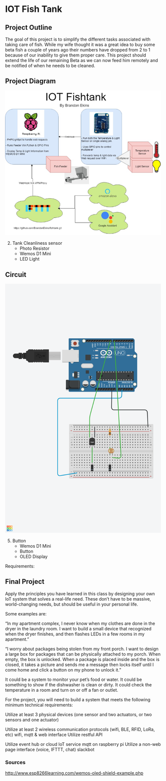 # IOT Fish Tank

## Project Outline

The goal of this project is to simplify the different tasks associated with taking care of fish. While my wife thought it was a great idea to buy some beta fish a couple of years ago their numbers have dropped from 2 to 1 because of our inability to give them proper care. This project should extend the life of our remaining Beta as we can now feed him remotely and be notified of when he needs to be cleaned.

## Project Diagram

![diagram](IOTFishtank.jpg)

2. Tank Cleanliness sensor
    - Photo Resistor 
    - Wemos D1 Mini
    - LED Light
## Circuit

![circuit](PhotoResistor.png)


5. Button
    - Wemos D1 Mini
    - Button
    - OLED Display

Requirements:

## Final Project

Apply the principles you have learned in this class by designing your own IoT system that solves a real-life need. These don’t have to be massive, world-changing needs, but should be useful in your personal life.

Some examples are:

“In my apartment complex, I never know when my clothes are done in the dryer in the laundry room. I want to build a small device that recognized when the dryer finishes, and then flashes LEDs in a few rooms in my apartment.”

“I worry about packages being stolen from my front porch. I want to design a large box for packages that can be physically attached to my porch. When empty, the box is unlocked. When a package is placed inside and the box is closed, it takes a picture and sends me a message then locks itself until I come home and click a button on my phone to unlock it.”

It could be a system to monitor your pet’s food or water. It could be something to show if the dishwasher is clean or dirty. It could check the temperature in a room and turn on or off a fan or outlet.

For the project, you will need to build a system that meets the following minimum technical requirements:

Utilize at least 3 physical devices (one sensor and two actuators, or two sensors and one actuator)

Utilize at least 2 wireless communication protocols (wifi, BLE, RFID, LoRa, etc)
wifi, mqtt & web interface
Utilize restful API

Utilize event hub or cloud IoT service
mqtt on raspberry pi
Utilize a non-web page interface (voice, IFTTT, chat)
slackbot

### Sources

http://www.esp8266learning.com/wemos-oled-shield-example.php

